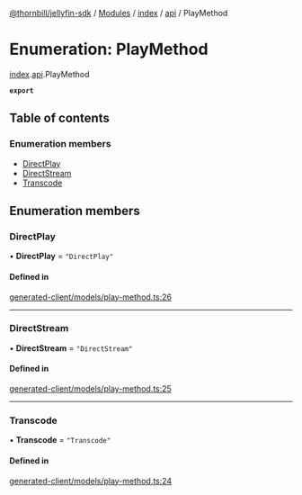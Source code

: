 [@thornbill/jellyfin-sdk](../README.md) / [Modules](../modules.md) / [index](../modules/index.md) / [api](../modules/index.api.md) / PlayMethod

# Enumeration: PlayMethod

[index](../modules/index.md).[api](../modules/index.api.md).PlayMethod

**`export`**

## Table of contents

### Enumeration members

- [DirectPlay](index.api.PlayMethod.md#directplay)
- [DirectStream](index.api.PlayMethod.md#directstream)
- [Transcode](index.api.PlayMethod.md#transcode)

## Enumeration members

### DirectPlay

• **DirectPlay** = `"DirectPlay"`

#### Defined in

[generated-client/models/play-method.ts:26](https://github.com/thornbill/jellyfin-sdk-typescript/blob/eb13db7/src/generated-client/models/play-method.ts#L26)

___

### DirectStream

• **DirectStream** = `"DirectStream"`

#### Defined in

[generated-client/models/play-method.ts:25](https://github.com/thornbill/jellyfin-sdk-typescript/blob/eb13db7/src/generated-client/models/play-method.ts#L25)

___

### Transcode

• **Transcode** = `"Transcode"`

#### Defined in

[generated-client/models/play-method.ts:24](https://github.com/thornbill/jellyfin-sdk-typescript/blob/eb13db7/src/generated-client/models/play-method.ts#L24)
